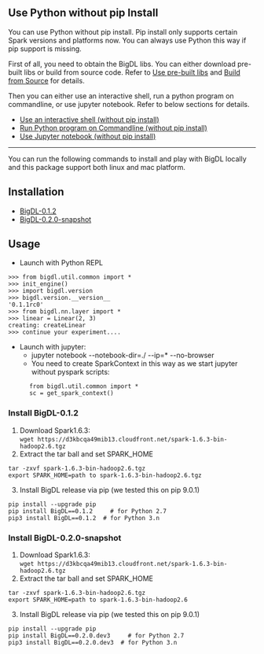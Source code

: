 
## Use Python without pip Install

You can use Python without pip install. Pip install only supports certain Spark versions and platforms now. You can always use Python this way if pip support is missing.   

First of all, you need to obtain the BigDL libs. You can either download pre-built libs or build from source code. Refer to [Use pre-built libs](../UserGuide/install-pre-built.md) and [Build from Source](../UserGuide/install-build-src.md) for details. 

Then you can either use an interactive shell, run a python program on commandline, or use jupyter notebook. Refer to below sections for details. 

* [Use an interactive shell (without pip install)](python-run.md#user-an-interactive-shell-without-pip-install)
* [Run Python program on Commandline (without pip install)](python-run.md#run-python-program-in-command-line-without-pip-install)
* [Use Jupyter notebook (without pip install)](python-run.md#use-jupyter-notebook-without-pip-install)

---

You can run the following commands to install and play with BigDL locally and this package support both linux and mac platform.

## Installation ##
  * [BigDL-0.1.2](#BigDL-0.1.2)
  * [BigDL-0.2.0-snapshot](#BigDL-0.2.0-snapshot)
  
## Usage ##

* Launch with Python REPL
```
>>> from bigdl.util.common import *
>>> init_engine()
>>> import bigdl.version
>>> bigdl.version.__version__
'0.1.1rc0'
>>> from bigdl.nn.layer import *
>>> linear = Linear(2, 3)
creating: createLinear
>>> continue your experiment....
```
* Launch with jupyter:
   * jupyter notebook --notebook-dir=./ --ip=* --no-browser
   * You need to create SparkContext in this way as we start jupyter without pyspark scripts:
```
      from bigdl.util.common import *
      sc = get_spark_context()
```

<a name="BigDL-0.1.2"></a>
### Install BigDL-0.1.2 ###

1. Download Spark1.6.3:  
```wget https://d3kbcqa49mib13.cloudfront.net/spark-1.6.3-bin-hadoop2.6.tgz ```
2. Extract the tar ball and set SPARK_HOME
```
tar -zxvf spark-1.6.3-bin-hadoop2.6.tgz
export SPARK_HOME=path to spark-1.6.3-bin-hadoop2.6.tgz
```
3. Install BigDL release via pip (we tested this on pip 9.0.1)
```
pip install --upgrade pip
pip install BigDL==0.1.2     # for Python 2.7
pip3 install BigDL==0.1.2  # for Python 3.n
```

<a name="BigDL-0.2.0-snapshot"></a>
### Install BigDL-0.2.0-snapshot ###

1. Download Spark1.6.3:  
```wget https://d3kbcqa49mib13.cloudfront.net/spark-1.6.3-bin-hadoop2.6.tgz ```
2. Extract the tar ball and set SPARK_HOME
```
tar -zxvf spark-1.6.3-bin-hadoop2.6.tgz
export SPARK_HOME=path to spark-1.6.3-bin-hadoop2.6
```
3. Install BigDL release via pip (we tested this on pip 9.0.1)
```
pip install --upgrade pip
pip install BigDL==0.2.0.dev3     # for Python 2.7
pip3 install BigDL==0.2.0.dev3  # for Python 3.n
```



